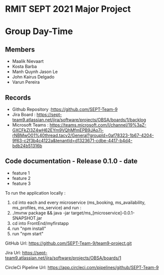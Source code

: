 # RMIT SEPT 2021 Major Project

# Group Day-Time

## Members
* Maalik Nievaart 
* Kosta Barba 
* Manh Quynh Jason Le
* John Kairus Delgado
* Varun Pereira

## Records

* Github Repository :https://github.com/SEPT-Team-9 
* Jira Board : https://sept-team9.atlassian.net/jira/software/projects/OBSA/boards/1/backlog
* Microsoft Teams : https://teams.microsoft.com/l/channel/19%3aZ-GXCFkZI3Z4wH62EYm9VQhMfmEPB9JAo7i-rNBMwO01%40thread.tacv2/General?groupId=0af78323-1b67-4204-9f63-c2f3b4c4122a&tenantId=d1323671-cdbe-4417-b4d4-bdb24b51316b  

	
## Code documentation - Release 0.1.0 - date
* feature 1
* feature 2
* feature 3
  

To run the application locally : 
1) cd into each and every microservice (ms_booking, ms_availability, ms_profiles, ms_service) and run :
2) ./mvnw package && java -jar target/ms_[microservice]-0.0.1-SNAPSHOT.jar
3) cd into FrontEnd/myfirstapp
4) run "npm install"
5) run "npm start"

GitHub Url:
https://github.com/SEPT-Team-9/team9-project.git

Jira Url:
https://sept-team9.atlassian.net/jira/software/projects/OBSA/boards/1

CircleCi Pipeline Url:
https://app.circleci.com/pipelines/github/SEPT-Team-9



